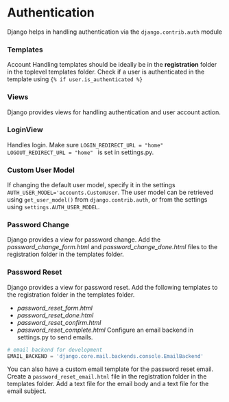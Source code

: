 # Authentication
Django helps in handling authentication via the `django.contrib.auth` module

### Templates
Account Handling templates should be ideally be in the **registration** folder in the toplevel templates folder.
Check if a user is authenticated in the template using `{% if user.is_authenticated %}`

### Views
Django provides views for handling authentication and user account action.

### LoginView
Handles login. Make sure `LOGIN_REDIRECT_URL = "home"` `LOGOUT_REDIRECT_URL = "home" ` is set in settings.py.

### Custom User Model
If changing the default user model, specify it in the settings `AUTH_USER_MODEL='accounts.CustomUser`.
The user model can be retrieved using `get_user_model()` from `django.contrib.auth`, or from the settings using `settings.AUTH_USER_MODEL`.

### Password Change
Django provides a view for password change. Add the *password_change_form.html* and *password_change_done.html* files
to the registration folder in the templates folder.

### Password Reset
Django provides a view for password reset. Add the following templates to the registration folder in the templates folder.
- *password_reset_form.html*
- *password_reset_done.html*
- *password_reset_confirm.html*
- *password_reset_complete.html*
Configure an email backend in settings.py to send emails.
```python
# email backend for development
EMAIL_BACKEND = 'django.core.mail.backends.console.EmailBackend'
```
You can also have a custom email template for the password reset email. Create a `password_reset_email.html` file
in the registration folder in the templates folder. Add a text file for the email body and a text file for the email subject.
